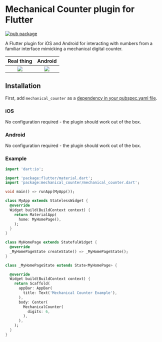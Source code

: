 # Mechanical Counter plugin for Flutter

[![pub package](https://img.shields.io/pub/v/mechanical_counter.svg)](https://pub.dartlang.org/packages/mechanical_counter)

A Flutter plugin for iOS and Android for interacting with numbers from a familiar interface mimicking a mechanical digital counter.

|    Real thing     |    Android    |
| :---------------------: | :-------------------: |
| ![](assets/images/model01.jpg) | ![](assets/images/screen01.jpg) |

## Installation

First, add `mechanical_counter` as a [dependency in your pubspec.yaml file](https://flutter.io/platform-plugins/).

### iOS

No configuration required - the plugin should work out of the box.

### Android

No configuration required - the plugin should work out of the box.

### Example

``` dart
import 'dart:io';

import 'package:flutter/material.dart';
import 'package:mechanical_counter/mechanical_counter.dart';

void main() => runApp(MyApp());

class MyApp extends StatelessWidget {
  @override
  Widget build(BuildContext context) {
    return MaterialApp(
      home: MyHomePage(),
    );
  }
}

class MyHomePage extends StatefulWidget {
  @override
  _MyHomePageState createState() => _MyHomePageState();
}

class _MyHomePageState extends State<MyHomePage> {

  @override
  Widget build(BuildContext context) {
    return Scaffold(
      appBar: AppBar(
        title: Text('Mechanical Counter Example'),
      ),
      body: Center(
        MechanicalCounter(
          digits: 6,
        ),
      ),
    );
  }
}
```
